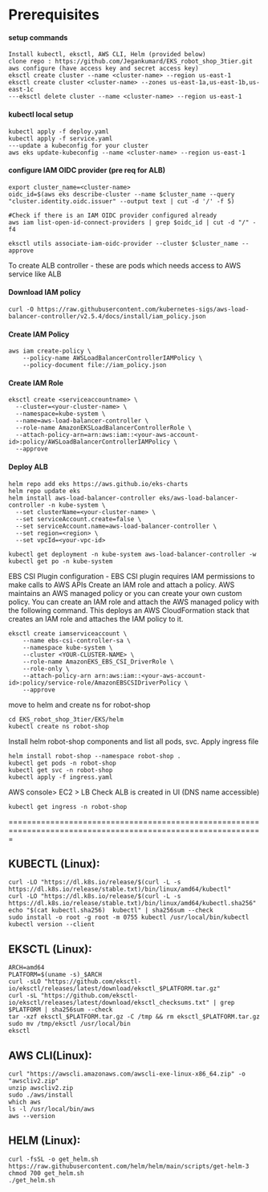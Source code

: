 # Prerequisites

#### setup commands
```
Install kubectl, eksctl, AWS CLI, Helm (provided below)
clone repo : https://github.com/Jegankumard/EKS_robot_shop_3tier.git
aws configure (have access key and secret access key)
eksctl create cluster --name <cluster-name> --region us-east-1 
eksctl create cluster <cluster-name> --zones us-east-1a,us-east-1b,us-east-1c 
---eksctl delete cluster --name <cluster-name> --region us-east-1
```
#### kubectl local setup
```
kubectl apply -f deploy.yaml
kubectl apply -f service.yaml
---update a kubeconfig for your cluster
aws eks update-kubeconfig --name <cluster-name> --region us-east-1
```

#### configure IAM OIDC provider (pre req for ALB)
```
export cluster_name=<cluster-name>
oidc_id=$(aws eks describe-cluster --name $cluster_name --query "cluster.identity.oidc.issuer" --output text | cut -d '/' -f 5) 

#Check if there is an IAM OIDC provider configured already
aws iam list-open-id-connect-providers | grep $oidc_id | cut -d "/" -f4

eksctl utils associate-iam-oidc-provider --cluster $cluster_name --approve
```
To create ALB controller - these are pods which needs access to AWS service like ALB

#### Download IAM policy
```
curl -O https://raw.githubusercontent.com/kubernetes-sigs/aws-load-balancer-controller/v2.5.4/docs/install/iam_policy.json
```

#### Create IAM Policy
```
aws iam create-policy \
    --policy-name AWSLoadBalancerControllerIAMPolicy \
    --policy-document file://iam_policy.json
```

#### Create IAM Role
```
eksctl create <serviceaccountname> \
  --cluster=<your-cluster-name> \
  --namespace=kube-system \
  --name=aws-load-balancer-controller \
  --role-name AmazonEKSLoadBalancerControllerRole \
  --attach-policy-arn=arn:aws:iam::<your-aws-account-id>:policy/AWSLoadBalancerControllerIAMPolicy \
  --approve
```

#### Deploy ALB
```
helm repo add eks https://aws.github.io/eks-charts
helm repo update eks
helm install aws-load-balancer-controller eks/aws-load-balancer-controller -n kube-system \
  --set clusterName=<your-cluster-name> \
  --set serviceAccount.create=false \
  --set serviceAccount.name=aws-load-balancer-controller \
  --set region=<region> \
  --set vpcId=<your-vpc-id>
  
kubectl get deployment -n kube-system aws-load-balancer-controller -w
kubectl get po -n kube-system
```

EBS CSI Plugin configuration - EBS CSI plugin requires IAM permissions to make calls to AWS APIs 
Create an IAM role and attach a policy. AWS maintains an AWS managed policy or you can create your own custom policy. 
You can create an IAM role and attach the AWS managed policy with the following command. 
This deploys an AWS CloudFormation stack that creates an IAM role and attaches the IAM policy to it.
```
eksctl create iamserviceaccount \
    --name ebs-csi-controller-sa \
    --namespace kube-system \
    --cluster <YOUR-CLUSTER-NAME> \
    --role-name AmazonEKS_EBS_CSI_DriverRole \
    --role-only \
    --attach-policy-arn arn:aws:iam::<your-aws-account-id>:policy/service-role/AmazonEBSCSIDriverPolicy \
    --approve
```

move to helm and create ns for robot-shop
```
cd EKS_robot_shop_3tier/EKS/helm
kubectl create ns robot-shop
```

Install helm robot-shop components and list all pods, svc. Apply ingress file
```
helm install robot-shop --namespace robot-shop .
kubectl get pods -n robot-shop
kubectl get svc -n robot-shop
kubectl apply -f ingress.yaml
```
AWS console> EC2 > LB
Check ALB is created in UI (DNS name accessible)
```
kubectl get ingress -n robot-shop
```
=============================================================================================================
## KUBECTL (Linux):
```
curl -LO "https://dl.k8s.io/release/$(curl -L -s https://dl.k8s.io/release/stable.txt)/bin/linux/amd64/kubectl"
curl -LO "https://dl.k8s.io/release/$(curl -L -s https://dl.k8s.io/release/stable.txt)/bin/linux/amd64/kubectl.sha256"
echo "$(cat kubectl.sha256)  kubectl" | sha256sum --check
sudo install -o root -g root -m 0755 kubectl /usr/local/bin/kubectl
kubectl version --client
```

## EKSCTL (Linux):
```
ARCH=amd64
PLATFORM=$(uname -s)_$ARCH
curl -sLO "https://github.com/eksctl-io/eksctl/releases/latest/download/eksctl_$PLATFORM.tar.gz"
curl -sL "https://github.com/eksctl-io/eksctl/releases/latest/download/eksctl_checksums.txt" | grep $PLATFORM | sha256sum --check
tar -xzf eksctl_$PLATFORM.tar.gz -C /tmp && rm eksctl_$PLATFORM.tar.gz
sudo mv /tmp/eksctl /usr/local/bin
eksctl
```


## AWS CLI(Linux):
```
curl "https://awscli.amazonaws.com/awscli-exe-linux-x86_64.zip" -o "awscliv2.zip"
unzip awscliv2.zip
sudo ./aws/install
which aws
ls -l /usr/local/bin/aws
aws --version
```

## HELM (Linux):
```
curl -fsSL -o get_helm.sh https://raw.githubusercontent.com/helm/helm/main/scripts/get-helm-3
chmod 700 get_helm.sh
./get_helm.sh
```
